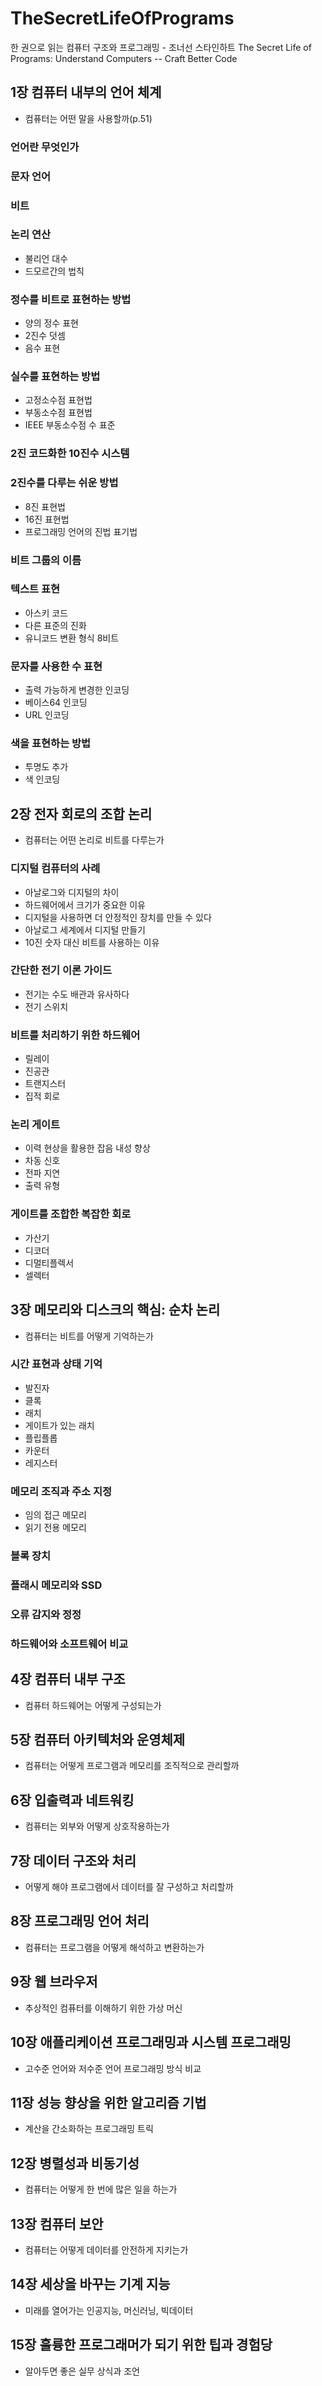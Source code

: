 # TheSecretLifeOfPrograms
한 권으로 읽는 컴퓨터 구조와 프로그래밍 - 조너선 스타인하트
The Secret Life of Programs: Understand Computers -- Craft Better Code


## 1장 컴퓨터 내부의 언어 체계
- 컴퓨터는 어떤 말을 사용할까(p.51)

### 언어란 무엇인가

### 문자 언어

### 비트

### 논리 연산
- 불리언 대수
- 드모르간의 법칙

### 정수를 비트로 표현하는 방법
- 양의 정수 표현
- 2진수 덧셈
- 음수 표현

### 실수를 표현하는 방법
- 고정소수점 표현법
- 부동소수점 표현법
- IEEE 부동소수점 수 표준

### 2진 코드화한 10진수 시스템

### 2진수를 다루는 쉬운 방법
- 8진 표현법
- 16진 표현법
- 프로그래밍 언어의 진법 표기법

### 비트 그룹의 이름

### 텍스트 표현
- 아스키 코드
- 다른 표준의 진화
- 유니코드 변환 형식 8비트

### 문자를 사용한 수 표현
- 출력 가능하게 변경한 인코딩
- 베이스64 인코딩
- URL 인코딩

### 색을 표현하는 방법
- 투명도 추가
- 색 인코딩



## 2장 전자 회로의 조합 논리
- 컴퓨터는 어떤 논리로 비트를 다루는가

### 디지털 컴퓨터의 사례
- 아날로그와 디지털의 차이
- 하드웨어에서 크기가 중요한 이유
- 디지털을 사용하면 더 안정적인 장치를 만들 수 있다
- 아날로그 세계에서 디지털 만들기
- 10진 숫자 대신 비트를 사용하는 이유

### 간단한 전기 이론 가이드
- 전기는 수도 배관과 유사하다
- 전기 스위치

### 비트를 처리하기 위한 하드웨어
- 릴레이
- 진공관
- 트랜지스터
- 집적 회로

### 논리 게이트
- 이력 현상을 활용한 잡음 내성 향상
- 차동 신호
- 전파 지연
- 출력 유형

### 게이트를 조합한 복잡한 회로
- 가산기
- 디코더
- 디멀티플렉서
- 셀렉터





## 3장 메모리와 디스크의 핵심: 순차 논리
- 컴퓨터는 비트를 어떻게 기억하는가

### 시간 표현과 상태 기억
- 발진자
- 클록
- 래치
- 게이트가 있는 래치
- 플립플롭
- 카운터
- 레지스터

### 메모리 조직과 주소 지정
- 임의 접근 메모리
- 읽기 전용 메모리

### 블록 장치

### 플래시 메모리와 SSD

### 오류 감지와 정정

### 하드웨어와 소프트웨어 비교



## 4장 컴퓨터 내부 구조
- 컴퓨터 하드웨어는 어떻게 구성되는가



## 5장 컴퓨터 아키텍처와 운영체제
- 컴퓨터는 어떻게 프로그램과 메모리를 조직적으로 관리할까



## 6장 입출력과 네트워킹
- 컴퓨터는 외부와 어떻게 상호작용하는가



## 7장 데이터 구조와 처리
- 어떻게 해야 프로그램에서 데이터를 잘 구성하고 처리할까



## 8장 프로그래밍 언어 처리
- 컴퓨터는 프로그램을 어떻게 해석하고 변환하는가



## 9장 웹 브라우저
- 추상적인 컴퓨터를 이해하기 위한 가상 머신



## 10장 애플리케이션 프로그래밍과 시스템 프로그래밍
- 고수준 언어와 저수준 언어 프로그래밍 방식 비교



## 11장 성능 향상을 위한 알고리즘 기법
- 계산을 간소화하는 프로그래밍 트릭



## 12장 병렬성과 비동기성
- 컴퓨터는 어떻게 한 번에 많은 일을 하는가



## 13장 컴퓨터 보안
- 컴퓨터는 어떻게 데이터를 안전하게 지키는가



## 14장 세상을 바꾸는 기계 지능
- 미래를 열어가는 인공지능, 머신러닝, 빅데이터



## 15장 훌륭한 프로그래머가 되기 위한 팁과 경험당
- 알아두면 좋은 실무 상식과 조언



